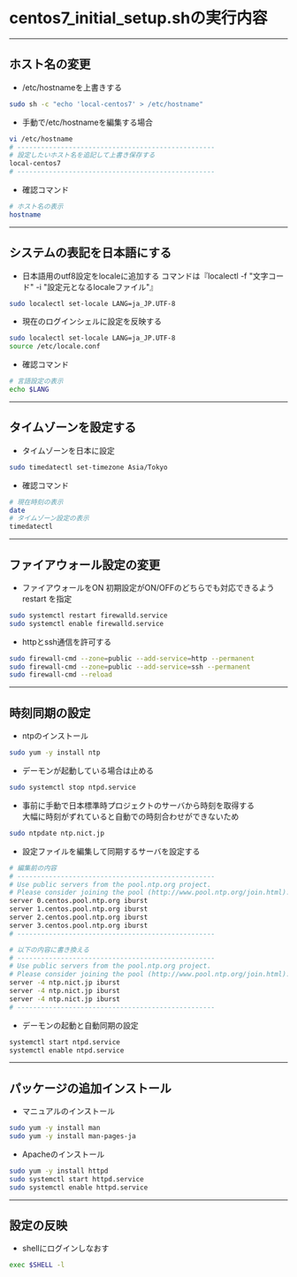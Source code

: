 # centos7_initial_setup.shの実行内容

***
## ホスト名の変更  
* /etc/hostnameを上書きする
```bash
sudo sh -c "echo 'local-centos7' > /etc/hostname"
```

* 手動で/etc/hostnameを編集する場合
```bash
vi /etc/hostname
# --------------------------------------------------
# 設定したいホスト名を追記して上書き保存する
local-centos7
# --------------------------------------------------
```

* 確認コマンド
```bash
# ホスト名の表示
hostname
```

***
## システムの表記を日本語にする  
* 日本語用のutf8設定をlocaleに追加する
コマンドは『localectl -f "文字コード" -i "設定元となるlocaleファイル"』

```bash
sudo localectl set-locale LANG=ja_JP.UTF-8
```

* 現在のログインシェルに設定を反映する
```bash
sudo localectl set-locale LANG=ja_JP.UTF-8
source /etc/locale.conf
```
* 確認コマンド
```bash
# 言語設定の表示
echo $LANG
```

***
## タイムゾーンを設定する  
* タイムゾーンを日本に設定
```bash
sudo timedatectl set-timezone Asia/Tokyo
```

* 確認コマンド
```bash
# 現在時刻の表示
date
# タイムゾーン設定の表示
timedatectl
```

***
## ファイアウォール設定の変更  
* ファイアウォールをON
初期設定がON/OFFのどちらでも対応できるよう restart を指定
```bash
sudo systemctl restart firewalld.service
sudo systemctl enable firewalld.service
```

* httpとssh通信を許可する
```bash
sudo firewall-cmd --zone=public --add-service=http --permanent
sudo firewall-cmd --zone=public --add-service=ssh --permanent
sudo firewall-cmd --reload
```

***
## 時刻同期の設定  
* ntpのインストール
```bash
sudo yum -y install ntp
```

* デーモンが起動している場合は止める
```bash
sudo systemctl stop ntpd.service
```

* 事前に手動で日本標準時プロジェクトのサーバから時刻を取得する  
大幅に時刻がずれていると自動での時刻合わせができないため
```bash
sudo ntpdate ntp.nict.jp
```

* 設定ファイルを編集して同期するサーバを設定する
```bash
# 編集前の内容
# --------------------------------------------------
# Use public servers from the pool.ntp.org project.
# Please consider joining the pool (http://www.pool.ntp.org/join.html).
server 0.centos.pool.ntp.org iburst
server 1.centos.pool.ntp.org iburst
server 2.centos.pool.ntp.org iburst
server 3.centos.pool.ntp.org iburst
# --------------------------------------------------
```
```bash
# 以下の内容に書き換える
# --------------------------------------------------
# Use public servers from the pool.ntp.org project.
# Please consider joining the pool (http://www.pool.ntp.org/join.html).
server -4 ntp.nict.jp iburst
server -4 ntp.nict.jp iburst
server -4 ntp.nict.jp iburst
# --------------------------------------------------
```

* デーモンの起動と自動同期の設定
```bash
systemctl start ntpd.service
systemctl enable ntpd.service
```

***
## パッケージの追加インストール  
* マニュアルのインストール
```bash
sudo yum -y install man
sudo yum -y install man-pages-ja
```

* Apacheのインストール
```bash
sudo yum -y install httpd
sudo systemctl start httpd.service
sudo systemctl enable httpd.service
```

***
## 設定の反映
* shellにログインしなおす
```bash
exec $SHELL -l
```
